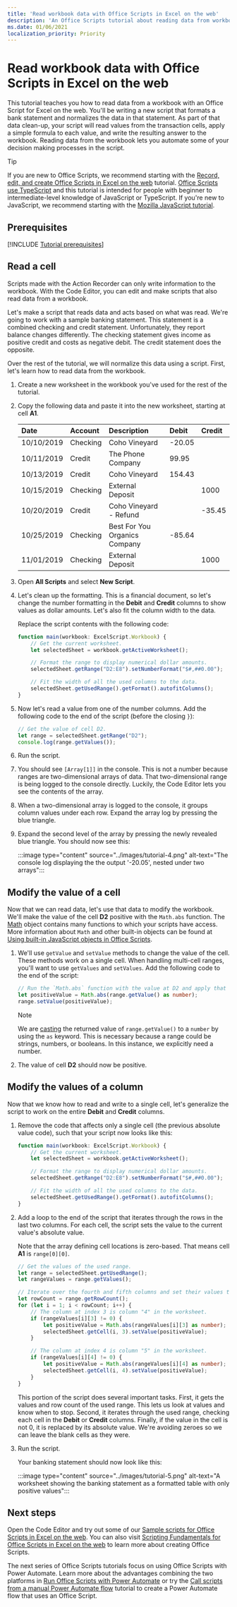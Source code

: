 ```yaml
---
title: 'Read workbook data with Office Scripts in Excel on the web'
description: 'An Office Scripts tutorial about reading data from workbooks and evaluating that data in the script.'
ms.date: 01/06/2021
localization_priority: Priority
---
```


# Read workbook data with Office Scripts in Excel on the web

This tutorial teaches you how to read data from a workbook with an Office Script for Excel on the web. You'll be writing a new script that formats a bank statement and normalizes the data in that statement. As part of that data clean-up, your script will read values from the transaction cells, apply a simple formula to each value, and write the resulting answer to the workbook. Reading data from the workbook lets you automate some of your decision making processes in the script.

> [!TIP]
> If you are new to Office Scripts, we recommend starting with the [Record, edit, and create Office Scripts in Excel on the web](excel-tutorial.md) tutorial. [Office Scripts use TypeScript](../overview/code-editor-environment.md) and this tutorial is intended for people with beginner to intermediate-level knowledge of JavaScript or TypeScript. If you're new to JavaScript, we recommend starting with the [Mozilla JavaScript tutorial](https://developer.mozilla.org/docs/Web/JavaScript/Guide/Introduction).

## Prerequisites

[!INCLUDE [Tutorial prerequisites](../includes/tutorial-prerequisites.md)]

## Read a cell

Scripts made with the Action Recorder can only write information to the workbook. With the Code Editor, you can edit and make scripts that also read data from a workbook.

Let's make a script that reads data and acts based on what was read. We're going to work with a sample banking statement. This statement is a combined checking and credit statement. Unfortunately, they report balance changes differently. The checking statement gives income as positive credit and costs as negative debit. The credit statement does the opposite.

Over the rest of the tutorial, we will normalize this data using a script. First, let's learn how to read data from the workbook.

1. Create a new worksheet in the workbook you've used for the rest of the tutorial.
2. Copy the following data and paste it into the new worksheet, starting at cell **A1**.

    |Date |Account |Description |Debit |Credit |
    |:--|:--|:--|:--|:--|
    |10/10/2019 |Checking |Coho Vineyard |-20.05 | |
    |10/11/2019 |Credit |The Phone Company |99.95 | |
    |10/13/2019 |Credit |Coho Vineyard |154.43 | |
    |10/15/2019 |Checking |External Deposit | |1000 |
    |10/20/2019 |Credit |Coho Vineyard - Refund | |-35.45 |
    |10/25/2019 |Checking |Best For You Organics Company | -85.64 | |
    |11/01/2019 |Checking |External Deposit | |1000 |

3. Open **All Scripts** and select **New Script**.
4. Let's clean up the formatting. This is a financial document, so let's change the number formatting in the **Debit** and **Credit** columns to show values as dollar amounts. Let's also fit the column width to the data.

    Replace the script contents with the following code:

    ```TypeScript
    function main(workbook: ExcelScript.Workbook) {
        // Get the current worksheet.
        let selectedSheet = workbook.getActiveWorksheet();

        // Format the range to display numerical dollar amounts.
        selectedSheet.getRange("D2:E8").setNumberFormat("$#,##0.00");

        // Fit the width of all the used columns to the data.
        selectedSheet.getUsedRange().getFormat().autofitColumns();
    }
    ```

5. Now let's read a value from one of the number columns. Add the following code to the end of the script (before the closing `}`):

    ```TypeScript
    // Get the value of cell D2.
    let range = selectedSheet.getRange("D2");
    console.log(range.getValues());
    ```

6. Run the script.
7. You should see `[Array[1]]` in the console. This is not a number because ranges are two-dimensional arrays of data. That two-dimensional range is being logged to the console directly. Luckily, the Code Editor lets you see the contents of the array.
8. When a two-dimensional array is logged to the console, it groups column values under each row. Expand the array log by pressing the blue triangle.
9. Expand the second level of the array by pressing the newly revealed blue triangle. You should now see this:

    :::image type="content" source="../images/tutorial-4.png" alt-text="The console log displaying the the output '-20.05', nested under two arrays":::

## Modify the value of a cell

Now that we can read data, let's use that data to modify the workbook. We'll make the value of the cell **D2** positive with the `Math.abs` function. The [Math](https://developer.mozilla.org/docs/web/javascript/reference/global_objects/math) object contains many functions to which your scripts have access. More information about `Math` and other built-in objects can be found at [Using built-in JavaScript objects in Office Scripts](../develop/javascript-objects.md).

1. We'll use `getValue` and `setValue` methods to change the value of the cell. These methods work on a single cell. When handling multi-cell ranges, you'll want to use `getValues` and `setValues`. Add the following code to the end of the script:

    ```TypeScript
    // Run the `Math.abs` function with the value at D2 and apply that value back to D2.
    let positiveValue = Math.abs(range.getValue() as number);
    range.setValue(positiveValue);
    ```

    > [!NOTE]
    > We are [casting](https://www.typescripttutorial.net/typescript-tutorial/type-casting/) the returned value of `range.getValue()` to a `number` by using the `as` keyword. This is necessary because a range could be strings, numbers, or booleans. In this instance, we explicitly need a number.

2. The value of cell **D2** should now be positive.

## Modify the values of a column

Now that we know how to read and write to a single cell, let's generalize the script to work on the entire **Debit** and **Credit** columns.

1. Remove the code that affects only a single cell (the previous absolute value code), such that your script now looks like this:

    ```TypeScript
    function main(workbook: ExcelScript.Workbook) {
        // Get the current worksheet.
        let selectedSheet = workbook.getActiveWorksheet();

        // Format the range to display numerical dollar amounts.
        selectedSheet.getRange("D2:E8").setNumberFormat("$#,##0.00");

        // Fit the width of all the used columns to the data.
        selectedSheet.getUsedRange().getFormat().autofitColumns();
    }
    ```

2. Add a loop to the end of the script that iterates through the rows in the last two columns. For each cell, the script sets the value to the current value's absolute value.

    Note that the array defining cell locations is zero-based. That means cell **A1** is `range[0][0]`.

    ```TypeScript
    // Get the values of the used range.
    let range = selectedSheet.getUsedRange();
    let rangeValues = range.getValues();

    // Iterate over the fourth and fifth columns and set their values to their absolute value.
    let rowCount = range.getRowCount();
    for (let i = 1; i < rowCount; i++) {
        // The column at index 3 is column "4" in the worksheet.
        if (rangeValues[i][3] != 0) {
            let positiveValue = Math.abs(rangeValues[i][3] as number);
            selectedSheet.getCell(i, 3).setValue(positiveValue);
        }

        // The column at index 4 is column "5" in the worksheet.
        if (rangeValues[i][4] != 0) {
            let positiveValue = Math.abs(rangeValues[i][4] as number);
            selectedSheet.getCell(i, 4).setValue(positiveValue);
        }
    }
    ```

    This portion of the script does several important tasks. First, it gets the values and row count of the used range. This lets us look at values and know when to stop. Second, it iterates through the used range, checking each cell in the **Debit** or **Credit** columns. Finally, if the value in the cell is not 0, it is replaced by its absolute value. We're avoiding zeroes so we can leave the blank cells as they were.

3. Run the script.

    Your banking statement should now look like this:

    :::image type="content" source="../images/tutorial-5.png" alt-text="A worksheet showing the banking statement as a formatted table with only positive values":::

## Next steps

Open the Code Editor and try out some of our [Sample scripts for Office Scripts in Excel on the web](../resources/samples/excel-samples.md). You can also visit [Scripting Fundamentals for Office Scripts in Excel on the web](../develop/scripting-fundamentals.md) to learn more about creating Office Scripts.

The next series of Office Scripts tutorials focus on using Office Scripts with Power Automate. Learn more about the advantages combining the two platforms in [Run Office Scripts with Power Automate](../develop/power-automate-integration.md) or try the [Call scripts from a manual Power Automate flow](excel-power-automate-manual.md) tutorial to create a Power Automate flow that uses an Office Script.
